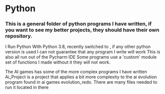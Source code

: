 # Python
### This is a general folder of python programs I have written, if you want to see my better projects, they should have their own repository.
I Run Python With Python 3.8, recently switched to , if any other python version is used I can not guarantee that any program I write will work
This is also all run out of the Pycharm IDE
Some programs use a 'custom' module set of functions I made without it they will not work.


The AI games has some of the more complex programs I have written
Ai_Project is a project that applies a bit more complexity to the ai evolution program found in ai games evolution_redo. There are many files needed to run it located in there
